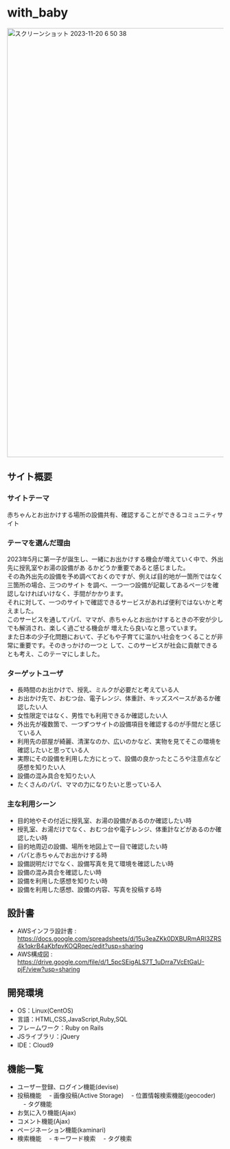 # with_baby
<img width="996" alt="スクリーンショット 2023-11-20 6 50 38" src="https://github.com/mhky0331/with_baby/assets/141590159/20f67fab-3297-4a6e-87ac-d9ff4e634267">

## サイト概要
### サイトテーマ
赤ちゃんとお出かけする場所の設備共有、確認することができるコミュニティサイト
​
### テーマを選んだ理由
2023年5月に第一子が誕生し、一緒にお出かけする機会が増えていく中で、外出先に授乳室やお湯の設備があ
るかどうか重要であると感じました。<br>
その為外出先の設備を予め調べておくのですが、例えば目的地が一箇所ではなく三箇所の場合、三つのサイト
を調べ、一つ一つ設備が記載してあるページを確認しなければいけなく、手間がかかります。<br>
それに対して、一つのサイトで確認できるサービスがあれば便利ではないかと考えました。<br>
このサービスを通してパパ、ママが、赤ちゃんとお出かけするときの不安が少しでも解消され、楽しく過ごせる機会が
増えたら良いなと思っています。<br>
また日本の少子化問題において、子どもや子育てに温かい社会をつくることが非常に重要です。そのきっかけの一つと
して、このサービスが社会に貢献できるとも考え、このテーマにしました。
### ターゲットユーザ
- 長時間のお出かけで、授乳、ミルクが必要だと考えている人
- お出かけ先で、おむつ台、電子レンジ、体重計、キッズスペースがあるか確認したい人
- 女性限定ではなく、男性でも利用できるか確認したい人
- 外出先が複数箇で、一つずつサイトの設備項目を確認するのが手間だと感じている人
- 利用先の部屋が綺麗、清潔なのか、広いのかなど、実物を見てそこの環境を確認したいと思っている人
- 実際にその設備を利用した方にとって、設備の良かったところや注意点など感想を知りたい人
- 設備の混み具合を知りたい人
- たくさんのパパ、ママの力になりたいと思っている人
​
### 主な利用シーン
- 目的地やその付近に授乳室、お湯の設備があるのか確認したい時
- 授乳室、お湯だけでなく、おむつ台や電子レンジ、体重計などがあるのか確認したい時
- 目的地周辺の設備、場所を地図上で一目で確認したい時
- パパと赤ちゃんでお出かけする時
- 設備説明だけでなく、設備写真を見て環境を確認したい時
- 設備の混み具合を確認したい時
- 設備を利用した感想を知りたい時
- 設備を利用した感想、設備の内容、写真を投稿する時
​
## 設計書
- AWSインフラ設計書 : https://docs.google.com/spreadsheets/d/15u3eaZKk0DXBURmARI3ZRS4k1qkrB4aKbfpvKOQRqec/edit?usp=sharing
- AWS構成図 : https://drive.google.com/file/d/1_5pcSEigALS7T_1uDrra7VcEtGaU-pjF/view?usp=sharing

## 開発環境
- OS：Linux(CentOS)
- 言語：HTML,CSS,JavaScript,Ruby,SQL
- フレームワーク：Ruby on Rails
- JSライブラリ：jQuery
- IDE：Cloud9
​
## 機能一覧
- ユーザー登録、ログイン機能(devise)
- 投稿機能
　-  画像投稿(Active Storage)
　-  位置情報検索機能(geocoder)
　-  タグ機能
- お気に入り機能(Ajax)
- コメント機能(Ajax)
- ページネーション機能(kaminari)
- 検索機能
　- キーワード検索
　- タグ検索